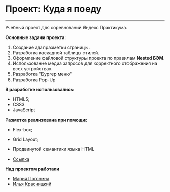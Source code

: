 # Проект: Куда я поеду

------
Учебный проект для соревнований Яндекс Практикума.

**Основные задачи проекта:**
1. Создание адапразметки страницы.
2. Разработка каскадной таблицы стилей.
3. Оформление файловой структуры проекта по правилам **Nested БЭМ**.
4. Использование медиа запросов для корректного отображения на всех устройствах.
5. Разработка "Бургер меню"
6. Разработка Pop-Up

**В разработке использовались:**
* HTML5;
* CSS3
* JavaScript

Р**азметка реализована при помощи:**
* Flex-box;
* Grid Layout;
* Продвинутой семантики языка HTML

* [Ссылка](https://krasilya.github.io/practicum-competition/)

**Над проектом работали**
* [Мария Погонина](https://github.com/alsails)
* [Илья Красницкий](https://github.com/Krasilya)
